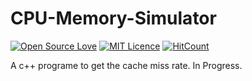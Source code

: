 # CPU-Memory-Simulator
[![Open Source Love](https://badges.frapsoft.com/os/v1/open-source.png?v=103)](https://github.com/ellerbrock/open-source-badges/)
[![MIT Licence](https://badges.frapsoft.com/os/mit/mit.svg?v=103)](https://opensource.org/licenses/mit-license.php)
[![HitCount](http://hits.dwyl.io/tushar-tyagi/CPU-Memory-Simulator)](http://hits.dwyl.io/tushar-tyagi/CPU-Memory-Simulator)
<br>

A c++ programe to get the cache miss rate.
In Progress.
